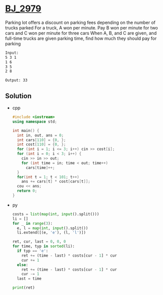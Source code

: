 # [BJ_2979](https://acmicpc.net/problem/2979)

Parking lot offers a discount on parking fees depending on the number of trucks parked
For a truck, A won per minute. Pay B won per minute for two cars and C won per minute for three cars
When A, B, and C are given, and full-time trucks are given parking time, find how much they should pay for parking

```txt
Input:
5 3 1
1 6
3 5
2 8

Output: 33
```

## Solution

* cpp

  ```cpp
  #include <iostream>
  using namespace std;

  int main() {
    int in, out, ans = 0;
    int cars[110] = {0, };
    int cost[110] = {0, };
    for (int i = 1; i <= 3; i++) cin >> cost[i];
    for (int i = 0; i < 3; i++) {
      cin >> in >> out;
      for (int time = in; time < out; time++)
        cars[time]++;
    }
    for(int t = 1; t < 101; t++)
      ans += cars[t] * cost[cars[t]];
    cou << ans;
    return 0;
  }
  ```

* py

  ```py
  costs = list(map(int, input().split()))
  li = []
  for _ in range(3):
    e, l = map(int, input().split())
    li.extend([(e, 'e'), (l, 'l')])

  ret, cur, last = 0, 0, 0
  for time, typ in sorted(li):
    if typ == 'e':
      ret += (time - last) * costs[cur - 1] * cur
      cur += 1
    else:
      ret += (time - last) * costs[cur - 1] * cur
      cur -= 1
    last = time

  print(ret)
  ```
